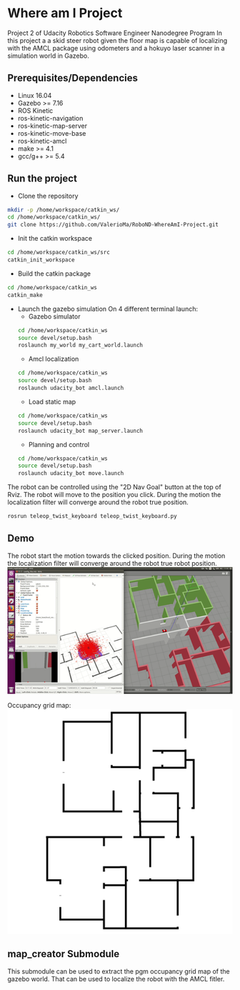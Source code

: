 # Where am I Project
Project 2 of Udacity Robotics Software Engineer Nanodegree Program
In this project a a skid steer robot given the floor map is capable of localizing with the AMCL package using odometers and a hokuyo laser scanner in a simulation world in Gazebo.

## Prerequisites/Dependencies
* Linux 16.04
* Gazebo >= 7.16
* ROS Kinetic  
* ros-kinetic-navigation 
* ros-kinetic-map-server 
* ros-kinetic-move-base
* ros-kinetic-amcl
* make >= 4.1
* gcc/g++ >= 5.4

## Run the project
* Clone the repository
```bash
mkdir -p /home/workspace/catkin_ws/
cd /home/workspace/catkin_ws/
git clone https://github.com/ValerioMa/RoboND-WhereAmI-Project.git
```
* Init the catkin workspace
```bash
cd /home/workspace/catkin_ws/src
catkin_init_workspace
```
* Build the catkin package
```bash
cd /home/workspace/catkin_ws
catkin_make
```
* Launch the gazebo simulation
On 4 different terminal launch:
  * Gazebo simulator
  ```bash
  cd /home/workspace/catkin_ws
  source devel/setup.bash
  roslaunch my_world my_cart_world.launch 
  ```
  * Amcl localization
  ```bash
  cd /home/workspace/catkin_ws
  source devel/setup.bash
  roslaunch udacity_bot amcl.launch
  ```
  * Load static map
  ```bash
  cd /home/workspace/catkin_ws
  source devel/setup.bash
  roslaunch udacity_bot map_server.launch
  ```
  * Planning and control
  ```bash
  cd /home/workspace/catkin_ws
  source devel/setup.bash
  roslaunch udacity_bot move.launch
  ```


The robot can be controlled using the "2D Nav Goal" button at the top of Rviz.
The robot will move to the position you click. During the motion the localization filter will converge around the robot true position.
```bash   
rosrun teleop_twist_keyboard teleop_twist_keyboard.py
```

## Demo
The robot start the motion towards the clicked position. During the motion the localization filter will converge around the robot true robot position.
![my_demo](./images/demo.gif)

Occupancy grid map:
![map](./images/map.jpg)

## map_creator Submodule
This submodule can be used to extract the pgm occupancy grid map of the gazebo world. That can be used to localize the robot with the AMCL fitler.
